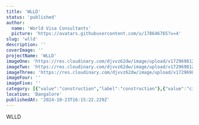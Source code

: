 ```yaml
---
title: 'WLLD'
status: 'published'
author:
  name: 'World Visa Consultants'
  picture: 'https://avatars.githubusercontent.com/u/178646765?v=4'
slug: 'wlld'
description: ''
coverImage: ''
projectName: 'WLLD'
imageOne: 'https://res.cloudinary.com/djvvz62dw/image/upload/v1729698126/greywall/projects/WLDD/img-7078-671918cc1198c_bcjcd0.webp'
imageTwo: 'https://res.cloudinary.com/djvvz62dw/image/upload/v1729698126/greywall/projects/WLDD/img-7079-671918cc19bbc_aibp5p.webp'
imageThree: 'https://res.cloudinary.com/djvvz62dw/image/upload/v1729698125/greywall/projects/WLDD/img-7080-671918e3df9f9_qxixiv.webp'
imageFour: ''
imageFive: ''
category: [{"value":"construction","label":"construction"},{"value":"civil","label":"civil"}]
location: 'Bangalore'
publishedAt: '2024-10-23T16:15:22.229Z'
---
```


WLLD